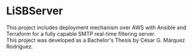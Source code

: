 # LiSBServer
This project includes deployment mechanism over AWS with Ansible and Terraform for a fully capable SMTP real-time filtering server. <br/>
This project was developed as a Bachelor's Thesis by César G. Márquez Rodríguez.<br/>
